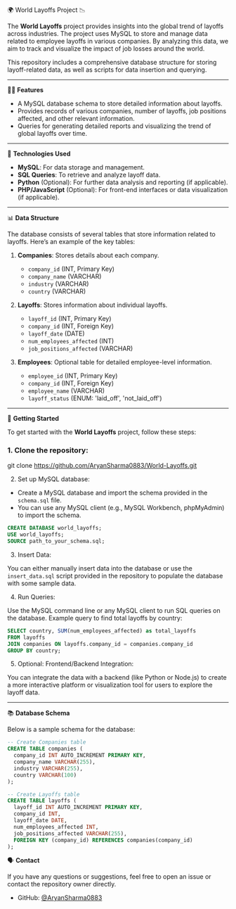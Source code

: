 

🌍 World Layoffs Project 📉

The **World Layoffs** project provides insights into the global trend of layoffs across industries. The project uses MySQL to store and manage data related to employee layoffs in various companies. By analyzing this data, we aim to track and visualize the impact of job losses around the world.

This repository includes a comprehensive database structure for storing layoff-related data, as well as scripts for data insertion and querying.

---

🧑‍💻 **Features**
- A MySQL database schema to store detailed information about layoffs.
- Provides records of various companies, number of layoffs, job positions affected, and other relevant information.
- Queries for generating detailed reports and visualizing the trend of global layoffs over time.

---

🔧 **Technologies Used**
- **MySQL**: For data storage and management.
- **SQL Queries**: To retrieve and analyze layoff data.
- **Python** (Optional): For further data analysis and reporting (if applicable).
- **PHP/JavaScript** (Optional): For front-end interfaces or data visualization (if applicable).

---

📊 **Data Structure**

The database consists of several tables that store information related to layoffs. Here’s an example of the key tables:

1. **Companies**: Stores details about each company.
    - `company_id` (INT, Primary Key)
    - `company_name` (VARCHAR)
    - `industry` (VARCHAR)
    - `country` (VARCHAR)

2. **Layoffs**: Stores information about individual layoffs.
    - `layoff_id` (INT, Primary Key)
    - `company_id` (INT, Foreign Key)
    - `layoff_date` (DATE)
    - `num_employees_affected` (INT)
    - `job_positions_affected` (VARCHAR)

3. **Employees**: Optional table for detailed employee-level information.
    - `employee_id` (INT, Primary Key)
    - `company_id` (INT, Foreign Key)
    - `employee_name` (VARCHAR)
    - `layoff_status` (ENUM: 'laid_off', 'not_laid_off')

---

🚀 **Getting Started**

To get started with the **World Layoffs** project, follow these steps:

### 1. Clone the repository:


git clone https://github.com/AryanSharma0883/World-Layoffs.git


2. Set up MySQL database:

- Create a MySQL database and import the schema provided in the `schema.sql` file.
- You can use any MySQL client (e.g., MySQL Workbench, phpMyAdmin) to import the schema.
  
```sql
CREATE DATABASE world_layoffs;
USE world_layoffs;
SOURCE path_to_your_schema.sql;
```

3. Insert Data:

You can either manually insert data into the database or use the `insert_data.sql` script provided in the repository to populate the database with some sample data.

4. Run Queries:

Use the MySQL command line or any MySQL client to run SQL queries on the database. Example query to find total layoffs by country:

```sql
SELECT country, SUM(num_employees_affected) as total_layoffs
FROM layoffs
JOIN companies ON layoffs.company_id = companies.company_id
GROUP BY country;
```

5. Optional: Frontend/Backend Integration:

You can integrate the data with a backend (like Python or Node.js) to create a more interactive platform or visualization tool for users to explore the layoff data.

---

📚 **Database Schema**

Below is a sample schema for the database:

```sql
-- Create Companies table
CREATE TABLE companies (
  company_id INT AUTO_INCREMENT PRIMARY KEY,
  company_name VARCHAR(255),
  industry VARCHAR(255),
  country VARCHAR(100)
);

-- Create Layoffs table
CREATE TABLE layoffs (
  layoff_id INT AUTO_INCREMENT PRIMARY KEY,
  company_id INT,
  layoff_date DATE,
  num_employees_affected INT,
  job_positions_affected VARCHAR(255),
  FOREIGN KEY (company_id) REFERENCES companies(company_id)
);
```



🗣️ **Contact**

If you have any questions or suggestions, feel free to open an issue or contact the repository owner directly.

- GitHub: [@AryanSharma0883](https://github.com/AryanSharma0883)
```
